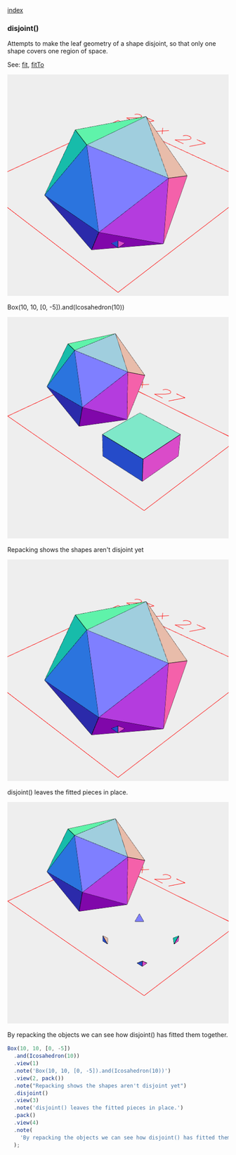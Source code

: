 [index](../../nb/api/index.md)
### disjoint()

Attempts to make the leaf geometry of a shape disjoint, so that only one shape covers one region of space.

See: [fit](../../nb/api/fit.nb), [fitTo](#https://raw.githubusercontent.com/jsxcad/JSxCAD/master/nb/api/fitTo.md)

![Image](disjoint.md.$2_1.png)

Box(10, 10, [0, -5]).and(Icosahedron(10))

![Image](disjoint.md.$2_2.png)

Repacking shows the shapes aren't disjoint yet

![Image](disjoint.md.$2_3.png)

disjoint() leaves the fitted pieces in place.

![Image](disjoint.md.$2_4.png)

By repacking the objects we can see how disjoint() has fitted them together.

```JavaScript
Box(10, 10, [0, -5])
  .and(Icosahedron(10))
  .view(1)
  .note('Box(10, 10, [0, -5]).and(Icosahedron(10))')
  .view(2, pack())
  .note("Repacking shows the shapes aren't disjoint yet")
  .disjoint()
  .view(3)
  .note('disjoint() leaves the fitted pieces in place.')
  .pack()
  .view(4)
  .note(
    'By repacking the objects we can see how disjoint() has fitted them together.'
  );
```
